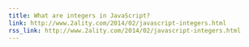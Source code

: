 ```yaml
---
title: What are integers in JavaScript?
link: http://www.2ality.com/2014/02/javascript-integers.html
rss_link: http://www.2ality.com/2014/02/javascript-integers.html
---
```

